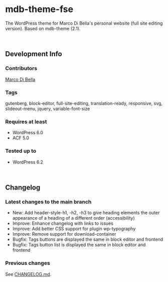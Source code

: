 # mdb-theme-fse
The WordPress theme for Marco Di Bella's personal website (full site editing version). Based on mdb-theme (2.1).

<br>

## Development Info

### Contributors
[Marco Di Bella](https://github.com/mdibella-dev)

### Tags
gutenberg, block-editor, full-site-editing, translation-ready, responsive, svg, slideout-menu, jquery, variable-font-size

### Requires at least

* WordPress 6.0
* ACF 5.0

### Tested up to

* WordPress 6.2

<br>

## Changelog

### Latest changes to the main branch

* New: Add header-style-h1, -h2, -h3 to give heading elements the outer appearance of a heading of a different order (accessibility)
* Improve: Enhance changelog with links to issues
* Improve: Add better CSS support for plugin wp-typography
* Improve: Remove support for download-container
* Bugfix: Tags buttons are displayed the same in block editor and frontend
* Bugfix: Tags button list is displayed the same in block editor and frontend

### Previous changes

See [CHANGELOG.md](https://github.com/mdibella-dev/mdb-theme-fse/blob/main/CHANGELOG.md).
